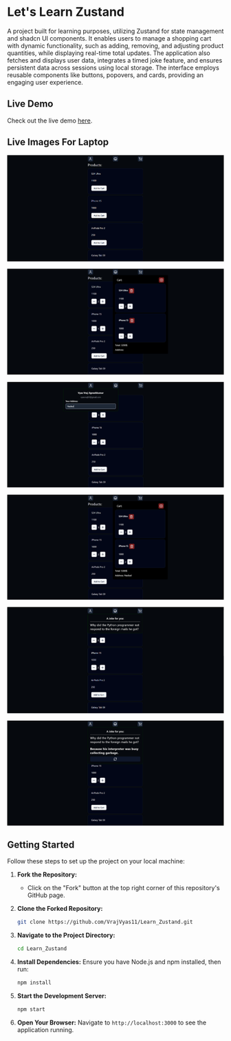# Let's Learn Zustand

A project built for learning purposes, utilizing Zustand for state management and shadcn UI components. It enables users to manage a shopping cart with dynamic functionality, such as adding, removing, and adjusting product quantities, while displaying real-time total updates. The application also fetches and displays user data, integrates a timed joke feature, and ensures persistent data across sessions using local storage. The interface employs reusable components like buttons, popovers, and cards, providing an engaging user experience.

## Live Demo

Check out the live demo [here](https://learn-zustand-seven.vercel.app/).

## Live Images For Laptop

![Laptop View](./demoImages/1.png)

![Laptop View](./demoImages/2.png)

![Laptop View](./demoImages/3.png)

![Laptop View](./demoImages/4.png)

![Laptop View](./demoImages/5.png)

![Laptop View](./demoImages/6.png)

## Getting Started

Follow these steps to set up the project on your local machine:

1. **Fork the Repository:**
   - Click on the "Fork" button at the top right corner of this repository's GitHub page.

2. **Clone the Forked Repository:**
   ```bash
   git clone https://github.com/VrajVyas11/Learn_Zustand.git
   ```

3. **Navigate to the Project Directory:**
   ```bash
   cd Learn_Zustand
   ```

4. **Install Dependencies:**
   Ensure you have Node.js and npm installed, then run:
   ```bash
   npm install
   ```

5. **Start the Development Server:**
   ```bash
   npm start
   ```

6. **Open Your Browser:**
   Navigate to `http://localhost:3000` to see the application running.
